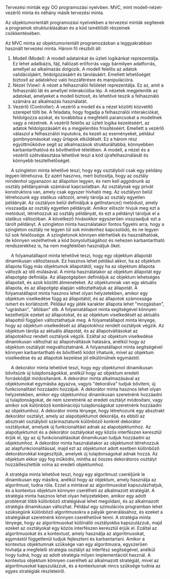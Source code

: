 Tervezési minták egy OO programozási nyelvben. 
MVC, mint modell-nézet-vezérlő minta és néhány másik tervezési minta.

Az objektumorientált programozási nyelvekben a tervezési minták segítenek a programok strukturálásában és a kód ismétlődő részeinek csökkentésében.

Az MVC minta az objektumorientált programozásban a leggyakrabban használt tervezési minta. Három fő részből áll:
1. Modell (Model):
   A modell adatainkat és üzleti logikánkat reprezentálja. Ez lehet adatbázis, fájl, hálózati erőforrás vagy bármilyen adatforrás, amellyel az alkalmazás dolgozik. A modell felelős az adatok validációjáért, feldolgozásáért és tárolásáért. Emellett lehetőséget biztosít az adatokhoz való hozzáférésre és manipulációra.
2. Nézet (View):
   A nézet a felhasználói felületet reprezentálja. Ez az, amit a felhasználó lát és amellyel interakcióba lép. A nézetek megjelenítik az adatokat, amelyeket a modell biztosít, és lehetővé teszik a felhasználó számára az alkalmazás használatát.
3. Vezérlő (Controller):
   A vezérlő a modell és a nézet közötti közvetítő szerepet tölti be. A feladata, hogy fogadja a felhasználói interakciókat, feldolgozza azokat, és továbbítsa a megfelelő parancsokat a modellnek vagy a nézetnek. A vezérlő felelős az üzleti logika kezeléséért, az adatok feldolgozásáért és a megjelenítés frissítéséért. Emellett a vezérlő válaszol a felhasználói inputokra, és kezeli az eseményeket, például gombnyomásokat vagy űrlapok elküldését.
Ez a három rész együttműködve segít az alkalmazások strukturáltabbá, könnyebben karbantarthatóvá és bővíthetővé tételében. A modell, a nézet és a vezérlő szétválasztása lehetővé teszi a kód újrafelhasználását és könnyebb tesztelhetőséget.


 
A szingleton minta lehetővé teszi, hogy egy osztályból csak egy példány legyen létrehozva. Ez azért hasznos, mert biztosítja, hogy az osztály mindenhol ugyanazon az állapoton legyen, és nem kell aggódnunk az osztály példányainak számával kapcsolatban. Az osztálynak egy privát konstruktora van, amely csak egyszer hívható meg. Az osztályon belül létrehozunk egy statikus változót, amely tárolja az osztály egyetlen példányát. Az osztályon belül definiáljuk a getInstance() metódust, amely visszaadja az osztály egyetlen példányát. Amikor először hívjuk meg ezt a metódust, létrehozzuk az osztály példányát, és ezt a példányt tároljuk el a statikus változóban. A következő hívásokkor egyszerűen visszaadjuk ezt a tárolt példányt.
A szingleton minta használatakor fontos figyelni arra, hogy a szingleton osztály ne legyen túl sok mindenhez kapcsolódó, és ne legyen túl sok felelőssége. A szingletonok könnyen elérhetőek és használhatóak, de könnyen vezethetnek a kód bonyolultságához és nehezen karbantartható rendszerekhez is, ha nem megfelelően használjuk őket.


  
A folyamatállapot minta lehetővé teszi, hogy egy objektum állapotát dinamikusan változtassuk. Ez hasznos lehet például akkor, ha az objektum állapota függ más objektumok állapotától, vagy ha az objektum állapota változik az idő múlásával. A minta használatakor az objektum állapotát egy állapotgép definiálja. Az állapotgépben definiáljuk az objektum lehetséges állapotait, és azok közötti átmeneteket. Az objektumnak van egy aktuális állapota, és az állapotgép alapján változtathatjuk az állapotát.
A folyamatállapot minta hasznos lehet olyan helyzetekben, amikor egy objektum viselkedése függ az állapotától, és az állapotok számossága ismert és korlátozott. Például egy játék karakter állapota lehet "mozgásban", "ugrásban", "állóban" stb. A folyamatállapot minta segítségével könnyen kezelhetjük ezeket az állapotokat, és az objektum viselkedését az aktuális állapottól függően változtathatjuk meg.
A folyamatállapot minta lényege, hogy az objektum viselkedését az állapotokhoz rendelt osztályok végzik. Az objektum tárolja az aktuális állapotát, és az állapotváltásokat az állapotokhoz rendelt osztályok végzik. Ezáltal az objektum viselkedése dinamikusan változhat az állapotváltások hatására, anélkül hogy az objektum osztályát megváltoztatnánk.
A folyamatállapot minta segítségével könnyen karbantartható és bővíthető kódot írhatunk, mivel az objektum viselkedése és az állapotok kezelése jól elkülönülnek egymástól.


 

 
A dekorátor minta lehetővé teszi, hogy egy objektumot dinamikusan bővítsünk új tulajdonságokkal, anélkül hogy az objektum eredeti forráskódját módosítanánk. A dekorátor minta alkalmazásával az objektumokat egymásba ágyazva, vagyis "dekorálva" tudjuk bővíteni, új funkcionalitást hozzáadni hozzájuk.
A dekorátor minta hasznos lehet olyan helyzetekben, amikor egy objektumhoz dinamikusan szeretnénk hozzáadni új tulajdonságokat, de nem szeretnénk az eredeti osztályt módosítani, vagy amikor sok különböző kombinációjú tulajdonságokat szeretnénk hozzáadni az objektumhoz.
A dekorátor minta lényege, hogy létrehozunk egy absztrakt dekorátor osztályt, amely az alapobjektumot dekorálja, és ebből az absztrakt osztályból származtatunk különböző konkrét dekorátor osztályokat, amelyek új funkcionalitást adnak az alapobjektumhoz. Az alapobjektumot és a dekorátor osztályokat egy közös interfészen keresztül érjük el, így az új funkcionalitásokat dinamikusan tudjuk hozzáadni az objektumhoz.
A dekorátor minta használatakor az objektumot létrehozzuk az alapfunkcionalitással, majd ezt az objektumot adott esetben különböző dekorátorokkal kiegészítjük, amelyek új tulajdonságokat adnak hozzá. Az objektum ekkor úgy fog működni, mintha az összes dekorátoros osztályt hozzáillesztettük volna az eredeti objektumhoz.
 

 
A stratégia minta lehetővé teszi, hogy egy algoritmust cseréljünk le dinamikusan egy másikra, anélkül hogy az objektum, amely használja az algoritmust, tudna róla. Ezzel a mintával az algoritmusokat kapszulázhatjuk, és a kontextus objektum könnyen cserélheti az alkalmazott stratégiát.
A stratégia minta hasznos lehet olyan helyzetekben, amikor egy adott problémát több különböző stratégiával lehet megoldani, és az alkalmazott stratégia dinamikusan változhat. Például egy szimulációs programban lehet szükségünk különböző algoritmusokra a pályák generálásához, és ezeket a stratégiákat szeretnénk könnyen cserélhetővé tenni.
A stratégia minta lényege, hogy az algoritmusokat különálló osztályokba kapszulázzuk, majd ezeket az osztályokat egy közös interfészen keresztül érjük el. Ezáltal az algoritmusokat és a kontextust, amely használja az algoritmusokat, egymástól függetlenül tudjuk fejleszteni és karbantartani.
Amikor a kontextus objektumnak szüksége van egy algoritmusra, egyszerűen hívhatja a megfelelő stratégia osztályt az interfész segítségével, anélkül hogy tudná, hogy az adott stratégia milyen implementációt használ. A kontextus objektum könnyen cserélheti az alkalmazott stratégiát, mivel az algoritmusokat kapszulázzuk, és a kontextusnak nincs szüksége tudnia az egyes stratégiák részleteiről.




 

